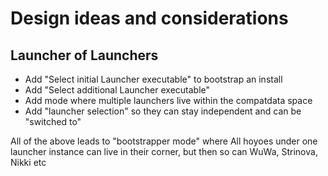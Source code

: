 # Design ideas and considerations

## Launcher of Launchers

* Add "Select initial Launcher executable" to bootstrap an install
* Add "Select additional Launcher executable"
* Add mode where multiple launchers live within the compatdata space
* Add "launcher selection" so they can stay independent and can be "switched to"

All of the above leads to "bootstrapper mode" where All hoyoes under one launcher
instance can live in their corner, but then so can WuWa, Strinova, Nikki etc
